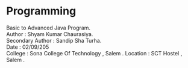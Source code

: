 # Programming
Basic to Advanced Java Program.<br>
Author : Shyam Kumar Chaurasiya.<br>
Secondary Author : Sandip Sha Turha.<br>
Date : 02/09/205<br>
College : Sona College Of Technology , Salem .
Location : SCT Hostel , Salem .